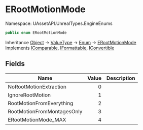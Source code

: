 # ERootMotionMode

Namespace: UAssetAPI.UnrealTypes.EngineEnums

```csharp
public enum ERootMotionMode
```

Inheritance [Object](https://docs.microsoft.com/en-us/dotnet/api/system.object) → [ValueType](https://docs.microsoft.com/en-us/dotnet/api/system.valuetype) → [Enum](https://docs.microsoft.com/en-us/dotnet/api/system.enum) → [ERootMotionMode](./uassetapi.unrealtypes.engineenums.erootmotionmode.md)<br>
Implements [IComparable](https://docs.microsoft.com/en-us/dotnet/api/system.icomparable), [IFormattable](https://docs.microsoft.com/en-us/dotnet/api/system.iformattable), [IConvertible](https://docs.microsoft.com/en-us/dotnet/api/system.iconvertible)

## Fields

| Name | Value | Description |
| --- | --: | --- |
| NoRootMotionExtraction | 0 |  |
| IgnoreRootMotion | 1 |  |
| RootMotionFromEverything | 2 |  |
| RootMotionFromMontagesOnly | 3 |  |
| ERootMotionMode_MAX | 4 |  |
